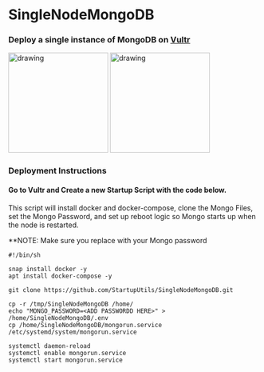 # SingleNodeMongoDB

### Deploy a single instance of MongoDB on [Vultr](https://my.vultr.com/)

<img src="https://encrypted-tbn0.gstatic.com/images?q=tbn:ANd9GcTZONviYpvlwUX9mo0d1X1aH9k0IUAVTF-DRzZ4qQLleZI9l6qLVOOF9SfskTzN8JnA0g&usqp=CAU" alt="drawing" width="200"/> <img src="https://webassets.mongodb.com/_com_assets/cms/mongodb_logo1-76twgcu2dm.png" alt="drawing" width="200"/>

### Deployment Instructions
#### Go to Vultr and Create a new Startup Script with the code below.
This script will install docker and docker-compose, clone the Mongo Files, set the Mongo Password, and set up reboot logic so Mongo starts up when the node is restarted. 

**NOTE: Make sure you replace <ADD PASSWORDD HERE> with your Mongo password
```
#!/bin/sh

snap install docker -y
apt install docker-compose -y

git clone https://github.com/StartupUtils/SingleNodeMongoDB.git

cp -r /tmp/SingleNodeMongoDB /home/
echo "MONGO_PASSWORD=<ADD PASSWORDD HERE>" > /home/SingleNodeMongoDB/.env
cp /home/SingleNodeMongoDB/mongorun.service /etc/systemd/system/mongorun.service

systemctl daemon-reload
systemctl enable mongorun.service
systemctl start mongorun.service
```

